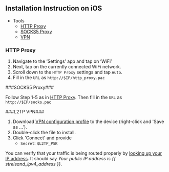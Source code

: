 Installation Instruction on iOS
------------------------------

* Tools
    - [HTTP Proxy](#squid)
    - [SOCKS5 Proxy](#dante)
    - [VPN](#vpn)

<a name="squid"></a>
### HTTP Proxy ###
1. Navigate to the ‘Settings’ app and tap on ‘WiFi’
2. Next, tap on the currently connected WiFi network. 
3. Scroll down to the `HTTP Proxy` settings and tap `Auto`. 
4. Fill in the `URL` as `http://$IP/http_proxy.pac`

<a name="dante"></a>
###SOCKS5 Proxy###

Follow Step 1-5 as in [HTTP Proxy](#squid). Then fill in the `URL` as `http://$IP/socks.pac`

<a name="vpn"></a>
###L2TP VPN###
1. Download [VPN configuration profile](/config/l2tp.mobileconfig) to the device (right-click and 'Save as ...').
2. Double-click the file to install.
3. Click 'Connect' and provide
    - `Secret`: `$L2TP_PSK`

You can verify that your traffic is being routed properly by [looking up your IP address](www.hashemian.com/whoami/). It should say *Your public IP address is {{ streisand_ipv4_address }}*.